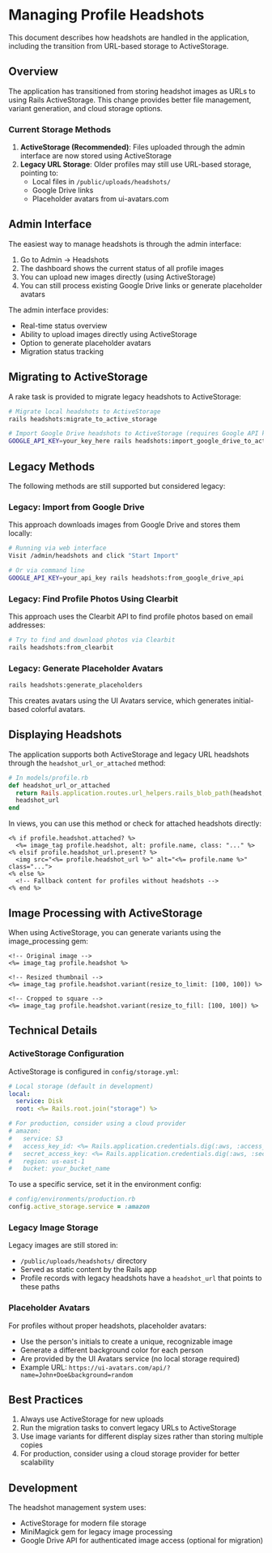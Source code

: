 # Managing Profile Headshots

This document describes how headshots are handled in the application, including the transition from URL-based storage to ActiveStorage.

## Overview

The application has transitioned from storing headshot images as URLs to using Rails ActiveStorage. This change provides better file management, variant generation, and cloud storage options.

### Current Storage Methods

1. **ActiveStorage (Recommended)**: Files uploaded through the admin interface are now stored using ActiveStorage
2. **Legacy URL Storage**: Older profiles may still use URL-based storage, pointing to:
   - Local files in `/public/uploads/headshots/`
   - Google Drive links
   - Placeholder avatars from ui-avatars.com

## Admin Interface

The easiest way to manage headshots is through the admin interface:

1. Go to Admin → Headshots
2. The dashboard shows the current status of all profile images
3. You can upload new images directly (using ActiveStorage)
4. You can still process existing Google Drive links or generate placeholder avatars

The admin interface provides:
- Real-time status overview
- Ability to upload images directly using ActiveStorage
- Option to generate placeholder avatars
- Migration status tracking

## Migrating to ActiveStorage

A rake task is provided to migrate legacy headshots to ActiveStorage:

```bash
# Migrate local headshots to ActiveStorage
rails headshots:migrate_to_active_storage

# Import Google Drive headshots to ActiveStorage (requires Google API key)
GOOGLE_API_KEY=your_key_here rails headshots:import_google_drive_to_active_storage
```

## Legacy Methods

The following methods are still supported but considered legacy:

### Legacy: Import from Google Drive

This approach downloads images from Google Drive and stores them locally:

```bash
# Running via web interface
Visit /admin/headshots and click "Start Import"

# Or via command line
GOOGLE_API_KEY=your_api_key rails headshots:from_google_drive_api
```

### Legacy: Find Profile Photos Using Clearbit

This approach uses the Clearbit API to find profile photos based on email addresses:

```bash
# Try to find and download photos via Clearbit
rails headshots:from_clearbit
```

### Legacy: Generate Placeholder Avatars

```bash
rails headshots:generate_placeholders
```

This creates avatars using the UI Avatars service, which generates initial-based colorful avatars.

## Displaying Headshots

The application supports both ActiveStorage and legacy URL headshots through the `headshot_url_or_attached` method:

```ruby
# In models/profile.rb
def headshot_url_or_attached
  return Rails.application.routes.url_helpers.rails_blob_path(headshot, only_path: true) if headshot.attached?
  headshot_url
end
```

In views, you can use this method or check for attached headshots directly:

```erb
<% if profile.headshot.attached? %>
  <%= image_tag profile.headshot, alt: profile.name, class: "..." %>
<% elsif profile.headshot_url.present? %>
  <img src="<%= profile.headshot_url %>" alt="<%= profile.name %>" class="...">
<% else %>
  <!-- Fallback content for profiles without headshots -->
<% end %>
```

## Image Processing with ActiveStorage

When using ActiveStorage, you can generate variants using the image_processing gem:

```erb
<!-- Original image -->
<%= image_tag profile.headshot %>

<!-- Resized thumbnail -->
<%= image_tag profile.headshot.variant(resize_to_limit: [100, 100]) %>

<!-- Cropped to square -->
<%= image_tag profile.headshot.variant(resize_to_fill: [100, 100]) %>
```

## Technical Details

### ActiveStorage Configuration

ActiveStorage is configured in `config/storage.yml`:

```yaml
# Local storage (default in development)
local:
  service: Disk
  root: <%= Rails.root.join("storage") %>

# For production, consider using a cloud provider
# amazon:
#   service: S3
#   access_key_id: <%= Rails.application.credentials.dig(:aws, :access_key_id) %>
#   secret_access_key: <%= Rails.application.credentials.dig(:aws, :secret_access_key) %>
#   region: us-east-1
#   bucket: your_bucket_name
```

To use a specific service, set it in the environment config:

```ruby
# config/environments/production.rb
config.active_storage.service = :amazon
```

### Legacy Image Storage

Legacy images are still stored in:
- `/public/uploads/headshots/` directory
- Served as static content by the Rails app
- Profile records with legacy headshots have a `headshot_url` that points to these paths

### Placeholder Avatars

For profiles without proper headshots, placeholder avatars:
- Use the person's initials to create a unique, recognizable image
- Generate a different background color for each person
- Are provided by the UI Avatars service (no local storage required)
- Example URL: `https://ui-avatars.com/api/?name=John+Doe&background=random`

## Best Practices

1. Always use ActiveStorage for new uploads
2. Run the migration tasks to convert legacy URLs to ActiveStorage
3. Use image variants for different display sizes rather than storing multiple copies
4. For production, consider using a cloud storage provider for better scalability

## Development

The headshot management system uses:
- ActiveStorage for modern file storage
- MiniMagick gem for legacy image processing
- Google Drive API for authenticated image access (optional for migration)